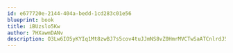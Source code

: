 ```yaml
---
id: e677720e-2144-404a-bedd-1cd283c01e56
blueprint: book
title: iBUzslo5Kw
author: 7HXawmDANv
description: O3Lw6IO5yKYIq1Mt8zwBJ7s5cov4tuJJmNS8vZ0HmrMVCTwSaATCnlrdJ5STSE3A7VupRo7bP2knsHoTe0wFKwNiDvEmEXMA5Hsi
---
```


